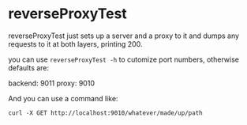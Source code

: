 # reverseProxyTest

reverseProxyTest just sets up a server and a proxy to it and dumps any requests to it at both layers, printing 200.

you can use `reverseProxyTest -h` to cutomize port numbers, otherwise defaults are:

backend: 9011
proxy: 9010

And you can use a command like:

`curl -X GET http://localhost:9010/whatever/made/up/path`

